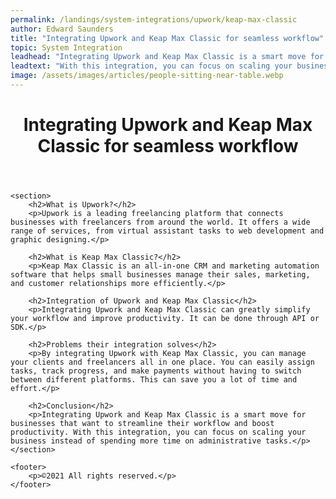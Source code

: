 ```yaml
---
permalink: /landings/system-integrations/upwork/keap-max-classic
author: Edward Saunders
title: "Integrating Upwork and Keap Max Classic for seamless workflow"
topic: System Integration
leadhead: "Integrating Upwork and Keap Max Classic is a smart move for businesses that want to streamline their workflow and boost productivity"
leadtext: "With this integration, you can focus on scaling your business instead of spending more time on administrative tasks."
image: /assets/images/articles/people-sitting-near-table.webp
---
```

<div class="arttext">	<header>
		<h1>Integrating Upwork and Keap Max Classic for seamless workflow</h1>
	</header>

	<section>
		<h2>What is Upwork?</h2>
		<p>Upwork is a leading freelancing platform that connects businesses with freelancers from around the world. It offers a wide range of services, from virtual assistant tasks to web development and graphic designing.</p>

		<h2>What is Keap Max Classic?</h2>
		<p>Keap Max Classic is an all-in-one CRM and marketing automation software that helps small businesses manage their sales, marketing, and customer relationships more efficiently.</p>

		<h2>Integration of Upwork and Keap Max Classic</h2>
		<p>Integrating Upwork and Keap Max Classic can greatly simplify your workflow and improve productivity. It can be done through API or SDK.</p>

		<h2>Problems their integration solves</h2>
		<p>By integrating Upwork with Keap Max Classic, you can manage your clients and freelancers all in one place. You can easily assign tasks, track progress, and make payments without having to switch between different platforms. This can save you a lot of time and effort.</p>

		<h2>Conclusion</h2>
		<p>Integrating Upwork and Keap Max Classic is a smart move for businesses that want to streamline their workflow and boost productivity. With this integration, you can focus on scaling your business instead of spending more time on administrative tasks.</p>
	</section>

	<footer>
		<p>©2021 All rights reserved.</p>
	</footer>
</div>